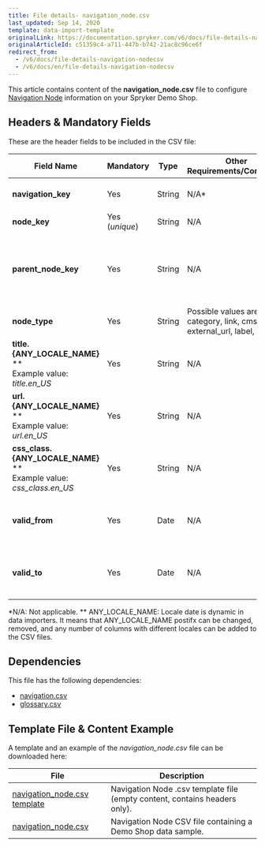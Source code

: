 ```yaml
---
title: File details- navigation_node.csv
last_updated: Sep 14, 2020
template: data-import-template
originalLink: https://documentation.spryker.com/v6/docs/file-details-navigation-nodecsv
originalArticleId: c51359c4-a711-447b-b742-21ac8c96ce6f
redirect_from:
  - /v6/docs/file-details-navigation-nodecsv
  - /v6/docs/en/file-details-navigation-nodecsv
---
```


This article contains content of the **navigation_node.csv** file to configure [Navigation Node](/docs/scos/user/back-office-user-guides/{{page.version}}/content/navigation/references/reference-information-navigation.html#navigation-node-types) information on your Spryker Demo Shop.

## Headers & Mandatory Fields 
These are the header fields to be included in the CSV file:

| Field Name | Mandatory | Type | Other Requirements/Comments | Description |
| --- | --- | --- | --- | --- |
| **navigation_key** | Yes | String |N/A* | Navigation entity key identifier. |
| **node_key** | Yes (*unique*) | String |N/A | Identifies a node. |
| **parent_node_key** | Yes | String |N/A | Identifies the parent node. Defines the hierarchy of the nodes. |
| **node_type** | Yes | String |Possible values are: category, link, cms_page, external_url, label, ….)  | Type of node. |
| **title.{ANY_LOCALE_NAME}** **<br>Example value: *title.en_US* | Yes | String |N/A | Tittle of the node (US locale for our example). |
| **url.{ANY_LOCALE_NAME}** **<br>Example value: *url.en_US* | Yes | String |N/A | URL of the node (US locale for our example). |
| **css_class.{ANY_LOCALE_NAME}** **<br>Example value: *css_class.en_US* | Yes | String |N/A | Class of the node (US locale for our example). |
| **valid_from** | Yes | Date |N/A |  Date from which the navigation node is valid.|
| **valid_to** | Yes | Date |N/A |  Date to which the navigation node is valid.|
*N/A: Not applicable.
** ANY_LOCALE_NAME: Locale date is dynamic in data importers. It means that ANY_LOCALE_NAME postifx can be changed, removed, and any number of columns with different locales can be added to the CSV files.

## Dependencies

This file has the following dependencies:

* [navigation.csv](/docs/scos/dev/data-import/{{page.version}}/data-import-categories/navigation-setup/file-details-navigation.csv.html)
* [glossary.csv](/docs/scos/dev/data-import/{{page.version}}/data-import-categories/commerce-setup/file-details-glossary.csv.html)

## Template File & Content Example
A template and an example of the *navigation_node.csv*  file can be downloaded here:

| File | Description |
| --- | --- |
| [navigation_node.csv template](https://spryker.s3.eu-central-1.amazonaws.com/docs/Developer+Guide/Back-End/Data+Manipulation/Data+Ingestion/Data+Import/Data+Import+Categories/Navigation+Setup/Template+navigation_node.csv) | Navigation Node .csv template file (empty content, contains headers only). |
| [navigation_node.csv](https://spryker.s3.eu-central-1.amazonaws.com/docs/Developer+Guide/Back-End/Data+Manipulation/Data+Ingestion/Data+Import/Data+Import+Categories/Navigation+Setup/navigation_node.csv) | Navigation Node CSV file containing a Demo Shop data sample. |

